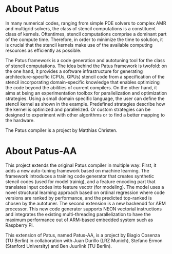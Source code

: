 # About Patus

In many numerical codes, ranging from simple PDE solvers to complex AMR and multigrid solvers, the class of stencil computations is a constituent class of kernels. Oftentimes, stencil computations comprise a dominant part of the compute time. Therefore, in order to minimize the time to solution, it is crucial that the stencil kernels make use of the available computing resources as efficiently as possible.

The Patus framework is a code generation and autotuning tool for the class of stencil computations. The idea behind the Patus framework is twofold: on the one hand, it provides a software infrastructure for generating architecture-specific (CPUs, GPUs) stencil code from a specification of the stencil incorporating domain-specific knowledge that enables optimizing the code beyond the abilities of current compilers. On the other hand, it aims at being an experimentation toolbox for parallelization and optimization strategies. Using a small domain specific language, the user can define the stencil kernel as shown in the example. Predefined strategies describe how the kernel is optimized and parallelized. Or custom strategies can be designed to experiment with other algorithms or to find a better mapping to the hardware.

The Patus compiler is a project by Matthias Christen. 


# About Patus-AA

This project extends the original Patus compiler in multiple way:
First, it adds a new auto-tuning framework based on machine learning. The framework introduces a training code generator that creates synthetic stencil codes (used for model trainig), and a feature encoding part that translates input codes into feature vecotr (for modeling). The model uses a novel structural learning approach based on ordinal regression where code versions are ranked by performance, and the predicted top-ranked is chosen by the autotuner.
The second extension is a new backendd for ARM processor. This new code generator supports NEON vectorial instructions and integrates the existing multi-threading parallelization to have the maximum performance out of ARM-based embedded system such as Raspberry Pi.

This extension of Patus, named Patus-AA, is a project by Biagio Cosenza (TU Berlin) in collaboration with Juan Durillo (LRZ Munich), Stefano Ermon (Stanford University) and Ben Juurlink (TU Berlin).

